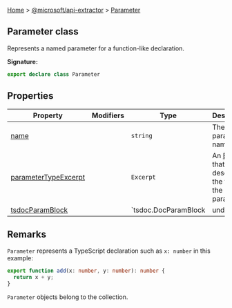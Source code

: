 [Home](./index) &gt; [@microsoft/api-extractor](./api-extractor.md) &gt; [Parameter](./api-extractor.parameter.md)

## Parameter class

Represents a named parameter for a function-like declaration.

<b>Signature:</b>

```typescript
export declare class Parameter 
```

## Properties

|  Property | Modifiers | Type | Description |
|  --- | --- | --- | --- |
|  [name](./api-extractor.parameter.name.md) |  | `string` | The parameter name. |
|  [parameterTypeExcerpt](./api-extractor.parameter.parametertypeexcerpt.md) |  | `Excerpt` | An [Excerpt](./api-extractor.excerpt.md) that describes the type of the parameter. |
|  [tsdocParamBlock](./api-extractor.parameter.tsdocparamblock.md) |  | `tsdoc.DocParamBlock | undefined` | Returns the `@param` documentation for this parameter, if present. |

## Remarks

`Parameter` represents a TypeScript declaration such as `x: number` in this example:

```ts
export function add(x: number, y: number): number {
  return x + y;
}

```
`Parameter` objects belong to the  collection.

